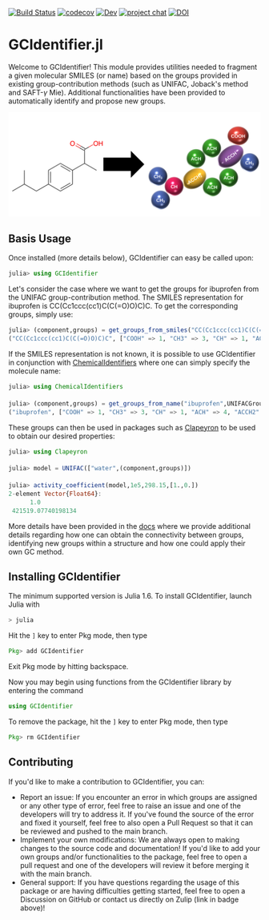 [![Build Status](https://github.com/ClapeyronThermo/GCIdentifier.jl/workflows/CI/badge.svg)](https://github.com/ClapeyronThermo/GCIdentifier.jl/actions)
[![codecov](https://codecov.io/gh/ClapeyronThermo/GCIdentifier.jl/branch/master/graph/badge.svg?token=ZVGGR4AAFB)](https://codecov.io/gh/ClapeyronThermo/GCIdentifier.jl)
[![Dev](https://img.shields.io/badge/docs-dev-blue.svg)](https://clapeyronthermo.github.io/GCIdentifier.jl/dev)
[![project chat](https://img.shields.io/badge/zulip-join_chat-brightgreen.svg)](https://julialang.zulipchat.com/#narrow/stream/265161-Clapeyron.2Ejl)
[![DOI](https://zenodo.org/badge/595426258.svg)](https://zenodo.org/badge/latestdoi/595426258)

# GCIdentifier.jl

Welcome to GCIdentifier! This module provides utilities needed to fragment a given molecular SMILES (or name) based on the groups provided in existing group-contribution methods (such as UNIFAC, Joback's method and SAFT-$\gamma$ Mie). Additional functionalities have been provided to automatically identify and propose new groups.

![](paper/figures/ibuprofen.svg)

## Basis Usage
Once installed (more details below), GCIdentifier can easy be called upon:
```julia
julia> using GCIdentifier
```
Let's consider the case where we want to get the groups for ibuprofen from the UNIFAC group-contribution method. The SMILES representation for ibuprofen is CC(Cc1ccc(cc1)C(C(=O)O)C)C. To get the corresponding groups, simply use:
```julia
julia> (component,groups) = get_groups_from_smiles("CC(Cc1ccc(cc1)C(C(=O)O)C)C", UNIFACGroups)
("CC(Cc1ccc(cc1)C(C(=O)O)C)C", ["COOH" => 1, "CH3" => 3, "CH" => 1, "ACH" => 4, "ACCH2" => 1, "ACCH" => 1])
```
If the SMILES representation is not known, it is possible to use GCIdentifier in conjunction with [ChemicalIdentifiers](https://github.com/longemen3000/ChemicalIdentifiers.jl) where one can simply specify the molecule name:
```julia
julia> using ChemicalIdentifiers

julia> (component,groups) = get_groups_from_name("ibuprofen",UNIFACGroups)
("ibuprofen", ["COOH" => 1, "CH3" => 3, "CH" => 1, "ACH" => 4, "ACCH2" => 1, "ACCH" => 1])
```

These groups can then be used in packages such as [Clapeyron](https://github.com/ClapeyronThermo/Clapeyron.jl) to be used to obtain our desired properties:
```julia
julia> using Clapeyron

julia> model = UNIFAC(["water",(component,groups)])

julia> activity_coefficient(model,1e5,298.15,[1.,0.])
2-element Vector{Float64}:
      1.0
 421519.07740198134
```
More details have been provided in the [docs](https://clapeyronthermo.github.io/GCIdentifier.jl/dev/) where we provide additional details regarding how one can obtain the connectivity between groups, identifying new groups within a structure and how one could apply their own GC method.

## Installing GCIdentifier

The minimum supported version is Julia 1.6. To install GCIdentifier, launch Julia with

```julia
> julia
```

Hit the ```]``` key to enter Pkg mode, then type

```julia
Pkg> add GCIdentifier
```
Exit Pkg mode by hitting backspace.

Now you may begin using functions from the GCIdentifier library by entering the command

```julia
using GCIdentifier
```

To remove the package, hit the ```]``` key to enter Pkg mode, then type

```julia
Pkg> rm GCIdentifier
```

## Contributing
If you'd like to make a contribution to GCIdentifier, you can:
* Report an issue: If you encounter an error in which groups are assigned or any other type of error, feel free to raise an issue and one of the developers will try to address it. If you've found the source of the error and fixed it yourself, feel free to also open a Pull Request so that it can be reviewed and pushed to the main branch.
* Implement your own modifications: We are always open to making changes to the source code and documentation! If you'd like to add your own groups and/or functionalities to the package, feel free to open a pull request and one of the developers will review it before merging it with the main branch.
* General support: If you have questions regarding the usage of this package or are having difficulties getting started, feel free to open a Discussion on GitHub or contact us directly on Zulip (link in badge above)!